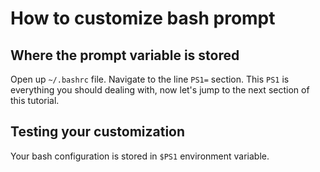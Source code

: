 # How to customize bash prompt
## Where the prompt variable is stored
Open up `~/.bashrc` file. Navigate to the line `PS1=` section. This `PS1` is everything
you should dealing with, now let's jump to the next section of this tutorial.
## Testing your customization
Your bash configuration is stored in `$PS1` environment variable.
